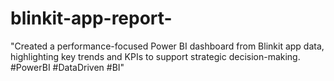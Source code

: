 # blinkit-app-report-
"Created a performance-focused Power BI dashboard from Blinkit app data, highlighting key trends and KPIs to support strategic decision-making. #PowerBI #DataDriven #BI"
